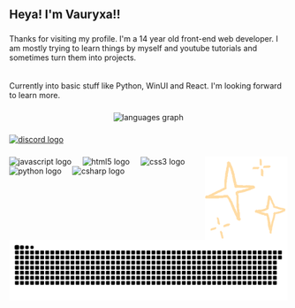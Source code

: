 <h2 align="left">Heya! I'm Vauryxa!!</h2>

###

<p align="left">Thanks for visiting my profile. I'm a 14 year old front-end web developer. I am mostly trying to learn things by myself and youtube tutorials and sometimes turn them into projects. <br><br><br>Currently into basic stuff like Python, WinUI and React. I'm looking forward to learn more.</p>

###

<div align="center">
  <img src="https://github-readme-stats.vercel.app/api/top-langs?username=vauryxa&locale=en&hide_title=false&layout=compact&card_width=320&langs_count=10&theme=aura&hide_border=true" height="260" alt="languages graph"  />
</div>

###

<div align="left">
  <a href="https://discord.com/user/1288119549551710289" target="_blank">
    <img src="https://raw.githubusercontent.com/maurodesouza/profile-readme-generator/master/src/assets/icons/social/discord/default.svg" width="47" height="35" alt="discord logo"  />
  </a>
</div>

###

<img align="right" height="150" src="https://github.com/vauryxa/Astrowave69/blob/main/previewimg.gif?raw=true"  />

###

<div align="left">
  <img src="https://cdn.jsdelivr.net/gh/devicons/devicon/icons/javascript/javascript-original.svg" height="70" alt="javascript logo"  />
  <img width="12" />
  <img src="https://cdn.jsdelivr.net/gh/devicons/devicon/icons/html5/html5-original.svg" height="70" alt="html5 logo"  />
  <img width="12" />
  <img src="https://cdn.jsdelivr.net/gh/devicons/devicon/icons/css3/css3-original.svg" height="70" alt="css3 logo"  />
  <img width="12" />
  <img src="https://cdn.jsdelivr.net/gh/devicons/devicon/icons/python/python-original.svg" height="70" alt="python logo"  />
  <img width="12" />
  <img src="https://cdn.jsdelivr.net/gh/devicons/devicon/icons/csharp/csharp-original.svg" height="70" alt="csharp logo"  />
</div>

###

<br clear="both">

<img src="https://raw.githubusercontent.com/vauryxa/vauryxa/output/github-contribution-grid-snake-dark.svg" alt="Snake animation" />

###
